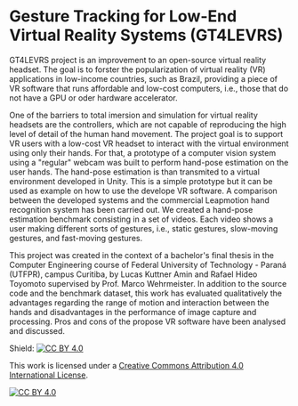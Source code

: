 # Gesture Tracking for Low-End Virtual Reality Systems (GT4LEVRS)

GT4LEVRS project is an improvement to an open-source virtual reality headset.
The goal is to forster the popularization of virtual reality (VR) applications in low-income countries, such as Brazil, providing a piece of VR software that runs affordable and low-cost computers, i.e., those that do not have a GPU or oder hardware accelerator.

One of the barriers to total imersion and simulation for virtual reality headsets are the controllers, which are not capable of reproducing the high level of detail of the human hand movement. 
The project goal is to support VR users with a low-cost VR headset to interact with the virtual environment using only their hands. 
For that, a prototype of a computer vision system using a "regular" webcam was built to perform hand-pose estimation on the user hands. 
The hand-pose estimation is than transmited to a virtual environment developed in Unity. 
This is a simple prototype but it can be used as example on how to use the develope VR software.
A comparison between the developed systems and the commercial Leapmotion hand recognition system has been carried out.
We created a hand-pose estimation benchmark consisting in a set of videos.
Each video shows a user making different sorts of gestures, i.e., static gestures, slow-moving gestures, and fast-moving gestures.

This project was created in the context of a bachelor's final thesis in the Computer Engineering course of Federal University of Technology - Paraná (UTFPR), campus Curitiba, by Lucas Kuttner Amin and Rafael Hideo Toyomoto supervised by Prof. Marco Wehrmeister.
In addition to the source code and the benchmark dataset, this work has evaluated qualitatively the advantages regarding the range of motion and interaction between the hands and disadvantages in the performance of image capture and processing.
Pros and cons of the propose VR software have been analysed and discussed.

Shield: [![CC BY 4.0][cc-by-shield]][cc-by]

This work is licensed under a
[Creative Commons Attribution 4.0 International License][cc-by].

[![CC BY 4.0][cc-by-image]][cc-by]

[cc-by]: http://creativecommons.org/licenses/by/4.0/
[cc-by-image]: https://i.creativecommons.org/l/by/4.0/88x31.png
[cc-by-shield]: https://img.shields.io/badge/License-CC%20BY%204.0-lightgrey.svg
